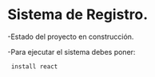 <h1> Sistema de Registro.</h1>

-Estado del proyecto en construcción.

-Para ejecutar el sistema debes poner:

``` install react```
